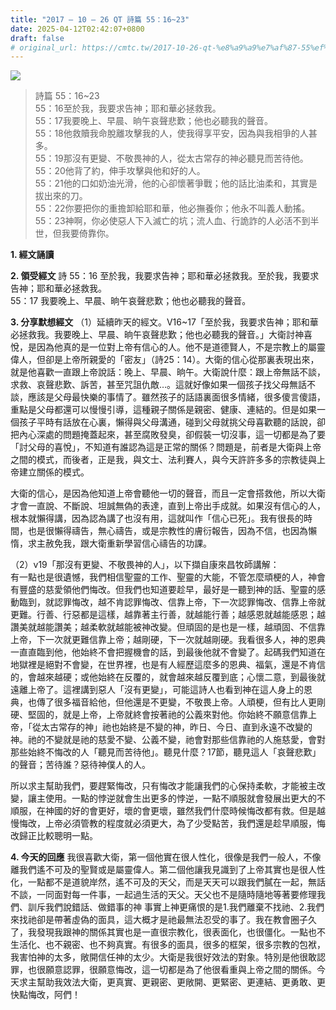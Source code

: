```yaml
---
title: "2017 – 10 – 26 QT 詩篇 55：16~23"
date: 2025-04-12T02:42:07+0800
draft: false
# original_url: https://cmtc.tw/2017-10-26-qt-%e8%a9%a9%e7%af%87-55%ef%bc%9a1623
---
```


![](/images/qt.jpg)
> 詩篇 55：16\~23  
> 55：16至於我，我要求告神；耶和華必拯救我。  
> 55：17我要晚上、早晨、晌午哀聲悲歎；他也必聽我的聲音。  
> 55：18他救贖我命脫離攻擊我的人，使我得享平安，因為與我相爭的人甚多。  
> 55：19那沒有更變、不敬畏神的人，從太古常存的神必聽見而苦待他。  
> 55：20他背了約，伸手攻擊與他和好的人。  
> 55：21他的口如奶油光滑，他的心卻懷著爭戰；他的話比油柔和，其實是拔出來的刀。  
> 55：22你要把你的重擔卸給耶和華，他必撫養你；他永不叫義人動搖。  
> 55：23神啊，你必使惡人下入滅亡的坑；流人血、行詭詐的人必活不到半世，但我要倚靠你。

**1. 經文誦讀**

**2. 領受經文**
詩 55：16 至於我，我要求告神；耶和華必拯救我。至於我，我要求告神；耶和華必拯救我。  
55：17 我要晚上、早晨、晌午哀聲悲歎；他也必聽我的聲音。

**3. 分享默想經文**
（1）延續昨天的經文。V16\~17「至於我，我要求告神；耶和華必拯救我。我要晚上、早晨、晌午哀聲悲歎；他也必聽我的聲音。」大衛討神喜悅，是因為他真的是一位對上帝有信心的人。他不是道德賢人，不是宗教上的屬靈偉人，但卻是上帝所親愛的「密友」（詩25：14）。大衛的信心從那裏表現出來，就是他喜歡一直跟上帝說話：晚上、早晨、晌午。大衛說什麼：跟上帝無話不談，求救、哀聲悲歎、訴苦，甚至咒詛仇敵…。這就好像如果一個孩子找父母無話不談，應該是父母最快樂的事情了。雖然孩子的話語裏面很多情緒，很多傻言傻語，重點是父母都還可以慢慢引導，這種親子關係是親密、健康、連結的。但是如果一個孩子平時有話放在心裏，懶得與父母溝通，碰到父母就挑父母喜歡聽的話說，卻把內心深處的問題掩蓋起來，甚至腐敗發臭，卻假裝一切沒事，這一切都是為了要「討父母的喜悅」，不知道有誰認為這是正常的關係？問題是，前者是大衛與上帝之間的模式，而後者，正是我，與文士、法利賽人，與今天許許多多的宗教徒與上帝建立關係的模式。

大衛的信心，是因為他知道上帝會聽他一切的聲音，而且一定會搭救他，所以大衛才會一直說、不斷說、坦誠無偽的表達，直到上帝出手成就。如果沒有信心的人，根本就懶得講，因為認為講了也沒有用，這就叫作「信心已死」。我有很長的時間，也是很懶得禱告，無心禱告，或是宗教性的膚衍報告，因為不信，也因為懶惰，求主赦免我，跟大衛重新學習信心禱告的功課。

（2）v19「那沒有更變、不敬畏神的人」，以下擷自康來昌牧師講解：  
有一點也是很遺憾，我們相信聖靈的工作、聖靈的大能，不管怎麼頑梗的人，神會有豐盛的慈愛領他們悔改。但我們也知道要趁早，最好是一聽到神的話、聖靈的感動臨到，就認罪悔改，越不肯認罪悔改、信靠上帝，下一次認罪悔改、信靠上帝就更難。行善、行惡都是這樣，越靠著主行善，就越能行善；越感恩就越能感恩；越讚美就越能讚美；越柔軟就越能被神改變。但頑固的是也是一樣，越頑固、不信靠上帝，下一次就更難信靠上帝；越剛硬，下一次就越剛硬。我看很多人，神的恩典一直直臨到他，他始終不會把握機會的話，到最後他就不會變了。起碼我們知道在地獄裡是絕對不會變，在世界裡，也是有人經歷這麼多的恩典、福氣，還是不肯信的，會越來越硬；或他始終在反覆的，就會越來越反覆到底；心懷二意，到最後就遠離上帝了。這裡講到惡人「沒有更變」，可能這詩人也看到神在這人身上的恩典，也傳了很多福音給他，但他還是不更變，不敬畏上帝。人頑梗，但有比人更剛硬、堅固的，就是上帝，上帝就終會按著祂的公義來對他。你始終不願意信靠上帝，「從太古常存的神」祂也始終是不變的神，昨日、今日、直到永遠不改變的神。祂的不變就是祂的慈愛不變、公義不變，祂會對那些信靠祂的人施慈愛，會對那些始終不悔改的人「聽見而苦待他」。聽見什麼？17節，聽見這人「哀聲悲歎」的聲音；苦待誰？惡待神僕人的人。

所以求主幫助我們，要趕緊悔改，只有悔改才能讓我們的心保持柔軟，才能被主改變，讓主使用。一點的悖逆就會生出更多的悖逆，一點不順服就會發展出更大的不順服，在神國的好的會更好，壞的會更壞，雖然我們什麼時候悔改都有救。但是越慢悔改，上帝必須管教的程度就必須更大，為了少受點苦，我們還是趁早順服，悔改歸正比較聰明一點。

**4. 今天的回應**
我很喜歡大衛，第一個他實在很人性化，很像是我們一般人，不像離我們遙不可及的聖賢或是屬靈偉人。第二個他讓我見識到了上帝其實也是很人性化，一點都不是道貌岸然，遙不可及的天父，而是天天可以跟我們膩在一起，無話不談，一同面對每一件事，一起過生活的天父。天父也不是隨時隨地等著要修理我們、訓斥我們說錯話、做錯事的神 事實上神更痛恨的是1.我們離棄不找祂、2.我們來找祂卻是帶著虛偽的面具，這大概才是祂最無法忍受的事了。我在教會圈子久了，我發現我跟神的關係其實也是一直很宗教化，很表面化，也很僵化。一點也不生活化、也不親密、也不夠真實。有很多的面具，很多的框架，很多宗教的包袱，我害怕神的太多，敞開信任神的太少。大衛是我很好效法的對象。特別是他很敢認罪，也很願意認罪，很願意悔改，這一切都是為了他很看重與上帝之間的關係。今天求主幫助我效法大衛，更真實、更親密、更敞開、更緊密、更連結、更勇敢、更快點悔改，阿們！
